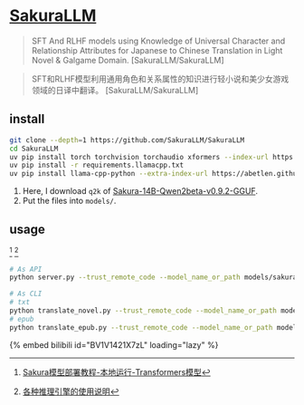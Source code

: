 # [SakuraLLM](https://github.com/SakuraLLM/SakuraLLM)

> SFT And RLHF models using Knowledge of Universal Character and Relationship Attributes for Japanese to Chinese Translation in Light Novel & Galgame Domain. [SakuraLLM/SakuraLLM]

> SFT和RLHF模型利用通用角色和关系属性的知识进行轻小说和美少女游戏领域的日译中翻译。 [SakuraLLM/SakuraLLM]

## install

```sh
git clone --depth=1 https://github.com/SakuraLLM/SakuraLLM
cd SakuraLLM
uv pip install torch torchvision torchaudio xformers --index-url https://download.pytorch.org/whl/cu121
uv pip install -r requirements.llamacpp.txt
uv pip install llama-cpp-python --extra-index-url https://abetlen.github.io/llama-cpp-python/whl/cu121
```

1. Here, I download `q2k` of [Sakura-14B-Qwen2beta-v0.9.2-GGUF](https://huggingface.co/SakuraLLM/Sakura-14B-Qwen2beta-v0.9.2-GGUF).
2. Put the files into `models/`.

## usage

[^1] [^2]

```sh
# As API
python server.py --trust_remote_code --model_name_or_path models/sakura-13b-lnovel-v0.9b-Q2_K.gguf --model_version 0.9 --no-auth --llama_cpp --use_gpu --log debug
```

```sh
# As CLI
# txt
python translate_novel.py --trust_remote_code --model_name_or_path models/sakura-13b-lnovel-v0.9b-Q2_K.gguf --model_version 0.9 --no-auth --llama_cpp --use_gpu --log debug --text_length 512 --data_path <novel.txt> --output_path <novel_translated.txt>
# epub
python translate_epub.py --trust_remote_code --model_name_or_path models/sakura-13b-lnovel-v0.9b-Q2_K.gguf --model_version 0.9 --no-auth --llama_cpp --use_gpu --log debug --text_length 512 --data_path <novel.epub> --output_folder <novel_epub>
```

[^1]: [Sakura模型部署教程-本地运行-Transformers模型](https://github.com/SakuraLLM/tutorial/blob/main/tutorial-local-transformers.md)
[^2]: [各种推理引擎的使用说明](https://github.com/SakuraLLM/SakuraLLM/blob/main/usage.md)

{% embed bilibili id="BV1V1421X7zL" loading="lazy" %}
